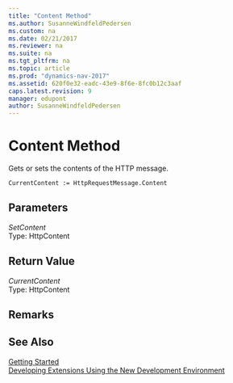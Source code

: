 ```yaml
---
title: "Content Method"
ms.author: SusanneWindfeldPedersen
ms.custom: na
ms.date: 02/21/2017
ms.reviewer: na
ms.suite: na
ms.tgt_pltfrm: na
ms.topic: article
ms.prod: "dynamics-nav-2017"
ms.assetid: 620f0e32-eadc-43e9-8f6e-8fc0b12c3aaf
caps.latest.revision: 9
manager: edupont
author: SusanneWindfeldPedersen
---
```


# Content Method

Gets or sets the contents of the HTTP message.

```
CurrentContent := HttpRequestMessage.Content
```

## Parameters
*SetContent*  
Type: HttpContent

## Return Value
*CurrentContent*  
Type: HttpContent

## Remarks

## See Also
[Getting Started](newdev-get-started.md)  
[Developing Extensions Using the New Development Environment](newdev-dev-overview.md)